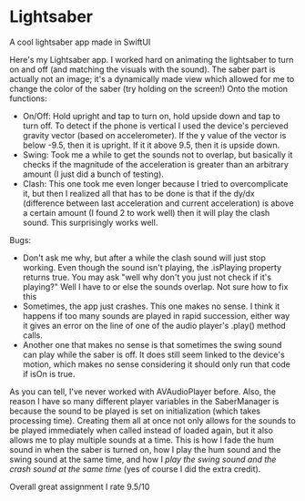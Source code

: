 # Lightsaber
 A cool lightsaber app made in SwiftUI

   Here's my Lightsaber app. I worked hard on animating the lightsaber to turn on and off (and matching the visuals with the sound).
   The saber part is actually not an image; it's a dynamically made view which allowed for me to change the color of the saber (try holding on the screen!)
   Onto the motion functions:
   - On/Off: Hold upright and tap to turn on, hold upside down and tap to turn off. To detect if the phone is vertical I used the device's percieved gravity vector (based on accelerometer). If the y value of the vector is below -9.5, then it is upright. If it it above 9.5, then it is upside down.
   - Swing: Took me a while to get the sounds not to overlap, but basically it checks if the magnitude of the acceleration is greater than an arbitrary amount (I just did a bunch of testing).
   - Clash: This one took me even longer because I tried to overcomplicate it, but then I realized all that has to be done is that if the dy/dx (difference between last acceleration and current acceleration) is above a certain amount (I found 2 to work well) then it will play the clash sound. This surprisingly works well.

   Bugs:
   - Don't ask me why, but after a while the clash sound will just stop working. Even though the sound isn't playing, the .isPlaying property returns true. You may ask "well why don't you just not check if it's playing?" Well I have to or else the sounds overlap. Not sure how to fix this
   - Sometimes, the app just crashes. This one makes no sense. I think it happens if too many sounds are played in rapid succession, either way it gives an error on the line of one of the audio player's .play() method calls.
   - Another one that makes no sense is that sometimes the swing sound can play while the saber is off. It does still seem linked to the device's motion, which makes no sense considering it should only run that code if isOn is true.

   As you can tell, I've never worked with AVAudioPlayer before. Also, the reason I have so many different player variables in the SaberManager is because the sound to be played is set on initialization (which takes processing time). Creating them all at once not only allows for the sounds to be played immediately when called instead of loaded again, but it also allows me to play multiple sounds at a time. This is how I fade the hum sound in when the saber is turned on, how I play the hum sound and the swing sound at the same time, and how I *play the swing sound and the crash sound at the same time* (yes of course I did the extra credit).

   Overall great assignment I rate 9.5/10
